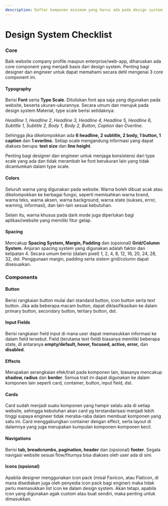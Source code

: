 ```yaml
---
description: Daftar komponen minimum yang harus ada pada design system website
---
```


# Design System Checklist

### Core

Baik website company profile maupun enterprise/web-app, diharuskan ada core component yang menjadi basis dari design system. Penting bagi designer dan engineer untuk dapat memahami secara detil mengenai 3 core component ini.

#### Typography

Berisi **Font** serta **Type Scale**. Dituliskan font apa saja yang digunakan pada website, beserta ukuran-ukurannya. Secara umum dan merujuk pada design system Material, type scale berisi setidaknya:

_Headline 1, Headline 2, Headline 3, Headline 4, Headline 5, Headline 6, Subtitle 1, Subtitle 2, Body 1, Body 2, Button, Caption_ dan _Overline._

Sehingga jika dikelompokkan ada **6 headline, 2 subtitle, 2 body, 1 button, 1 caption** dan **1 overline.** Setiap scale mengandung informasi yang dapat diakses berupa: **text size** dan **line height**.&#x20;

Penting bagi designer dan engineer untuk menjaga konsistensi dari type scale yang ada dan tidak merambah ke font berukuran lain yang tidak dicantumkan dalam type scale.

#### Colors

Seluruh warna yang digunakan pada website. Warna boleh dibuat acak atau dikelompokkan ke berbagai fungsi, seperti memisahkan warna brand, warna teks, warna aksen, warna background, warna state (sukses, error, warning, informasi), dan lain-lain sesuai kebutuhan.

Selain itu, warna khusus pada dark mode juga diperlukan bagi aplikasi/website yang memiliki fitur gelap.

#### Spacing

Mencakup **Spacing System, Margin, Padding** dan (opsional) **Grid/Column System**. Anjuran spacing system yang digunakan adalah faktor dan kelipatan 4. Secara umum berisi (dalam pixel) 1, 2, 4, 8, 12, 16, 20, 24, 28, 32, dst. Penggunaan margin, padding serta sistem grid/column dapat disesuaikan.

### Components

#### Button

Berisi rangkaian button mulai dari standard button, icon button serta text button. Jika ada beberapa macam button, dapat diklasifikasikan ke dalam primary button, secondary button, tertiary button, dst.

#### Input Fields

Berisi rangkaian field input di mana user dapat memasukkan informasi ke dalam field tersebut. Field (terutama text field) biasanya memiliki beberapa state, di antaranya **empty/default, hover, focused, active, error,** dan **disabled**.

#### Effects

Merupakan serangkaian efek/trait pada komponen lain, biasanya mencakup **shadow, radius** dan **border**. Semua trait ini dapat digunakan ke dalam komponen lain seperti card, container, button, input field, dst.

#### Cards

Card sudah menjadi suatu komponen yang hampir selalu ada di setiap website, sehingga kebutuhan akan card yg terstandarisasi menjadi lebih tinggi supaya engineer tidak meraba-raba dalam membuat komponen yang satu ini. Card menggabungkan container dengan effect, serta layout di dalamnya yang juga merupakan kumpulan komponen-komponen kecil.

#### Navigations

Berisi **tab, breadcrumbs, pagination, header** dan (opsional) **footer**. Segala navigasi website sesuai flow/fiturnya bisa diakses oleh user ada di sini.

#### Icons (opsional)

Apabila designer menggunakan icon pack (misal Favicon, atau Flaticon, di mana disediakan juga oleh penyedia icon pack bagi enginer) maka tidak perlu memasukkan list icon ke dalam design system. Akan tetapi, apabila icon yang digunakan agak custom atau buat sendiri, maka penting untuk dimasukkan.
